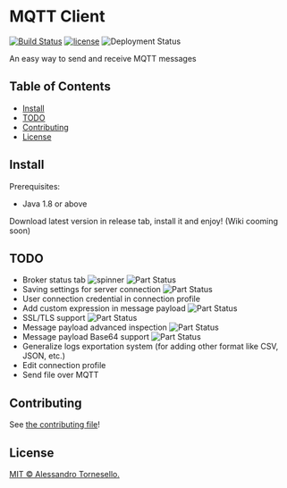 # MQTT Client

[![Build Status](https://travis-ci.com/sc2-mkr/MQTT_Client.svg?branch=master)](https://travis-ci.com/sc2-mkr/MQTT_Client)
[![license](https://img.shields.io/github/license/iregon/MQTT_Client.svg)](LICENSE)
![Deployment Status](https://img.shields.io/badge/deployment-in%20progress-red.svg)

An easy way to send and receive MQTT messages

## Table of Contents

- [Install](#install)
- [TODO](#todo)
- [Contributing](#contributing)
- [License](#license)

## Install

Prerequisites:
- Java 1.8 or above

Download latest version in release tab, install it and enjoy!
(Wiki cooming soon)

## TODO
- Broker status tab ![spinner](https://github.com/sc2-mkr/MQTT_Client/blob/master/gifs/spinner.gif) ![Part Status](https://img.shields.io/static/v1?label=&message=in%20deployment&color=blue)
- Saving settings for server connection ![Part Status](https://img.shields.io/static/v1?label=&message=DONE&color=brigthgreen)
- User connection credential in connection profile
- Add custom expression in message payload ![Part Status](https://img.shields.io/static/v1?label=&message=DONE&color=brigthgreen)
- SSL/TLS support ![Part Status](https://img.shields.io/static/v1?label=&message=coming%20soon&color=orange)
- Message payload advanced inspection ![Part Status](https://img.shields.io/static/v1?label=&message=DONE&color=brigthgreen)
- Message payload Base64 support ![Part Status](https://img.shields.io/static/v1?label=&message=DONE&color=brigthgreen)
- Generalize logs exportation system (for adding other format like CSV, JSON, etc.) 
- Edit connection profile
- Send file over MQTT

## Contributing

See [the contributing file](CONTRIBUTING.md)!

## License

[MIT © Alessandro Tornesello.](LICENSE)
